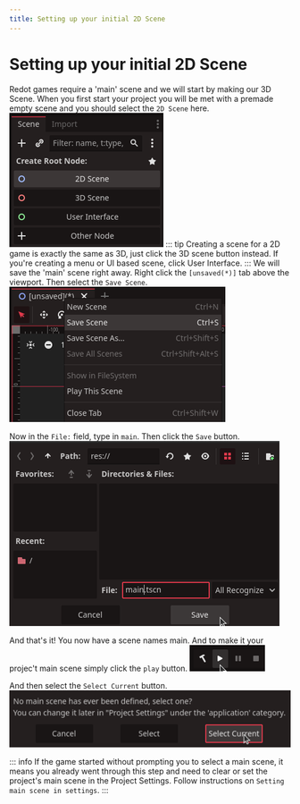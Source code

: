 ```yaml
---
title: Setting up your initial 2D Scene
---
```


# Setting up your initial 2D Scene
Redot games require a 'main' scene and we will start by making our 3D Scene. When you first start your project you will be met with a premade empty scene and you should select the `2D Scene` here.
![When initially creating a scene, select the 2D Scene](../../assets/images/2d-wasteInvader/scene-init-2d-select.png)
::: tip
Creating a scene for a 2D game is exactly the same as 3D, just click the 3D scene button instead. If you're creating a menu or UI based scene, click User Interface.
:::
We will save the 'main' scene right away. Right click the `[unsaved(*)]` tab above the viewport. Then select the `Save Scene`.
![Save the new scene](../../assets/images/2d-wasteInvader/new-2dscene-save.png)

Now in the `File:` field, type in `main`. Then click the `Save` button.
![Save the scene as main.tscn](../../assets/images/3d-3rdp-action-rpg/scene-save-as-main.png)

And that's it! You now have a scene names main. And to make it your projec't main scene
simply click the `play` button.
![Play button starts the game](../../assets/images/3d-3rdp-action-rpg/play-button.png)

And then select the `Select Current` button.
![Chosing Select Current button](../../assets/images/3d-3rdp-action-rpg/select-current.png)

::: info
If the game started without prompting you to select a main scene, it means you
already went through this step and need to clear or set the project's main scene
in the Project Settings. Follow instructions on `Setting main scene in settings`.
:::
